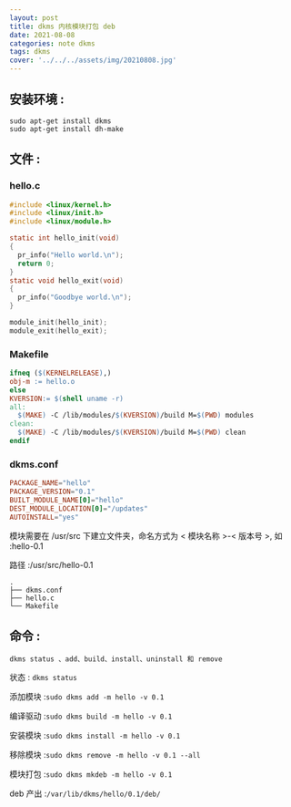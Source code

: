 ```yaml
---
layout: post
title: dkms 内核模块打包 deb
date: 2021-08-08
categories: note dkms
tags: dkms
cover: '../../../assets/img/20210808.jpg'
---
```


## 安装环境 :
``` 
sudo apt-get install dkms
sudo apt-get install dh-make
```

## 文件 :
### hello.c
```c
#include <linux/kernel.h>
#include <linux/init.h>
#include <linux/module.h>

static int hello_init(void)
{
  pr_info("Hello world.\n");
  return 0;
}
static void hello_exit(void)
{
  pr_info("Goodbye world.\n");
}

module_init(hello_init);
module_exit(hello_exit);
```

### Makefile
```makefile 
ifneq ($(KERNELRELEASE),)
obj-m := hello.o
else
KVERSION:= $(shell uname -r)
all:
  $(MAKE) -C /lib/modules/$(KVERSION)/build M=$(PWD) modules
clean:
  $(MAKE) -C /lib/modules/$(KVERSION)/build M=$(PWD) clean
endif
```

### dkms.conf
```conf
PACKAGE_NAME="hello"
PACKAGE_VERSION="0.1"
BUILT_MODULE_NAME[0]="hello"
DEST_MODULE_LOCATION[0]="/updates"
AUTOINSTALL="yes"
```

模块需要在 /usr/src 下建立文件夹，命名方式为 < 模块名称 >-< 版本号 >, 如 :hello-0.1

路径 :/usr/src/hello-0.1
```shell 
.
├── dkms.conf
├── hello.c
└── Makefile
```

## 命令 :
`dkms status 、add、build、install、uninstall 和 remove`

状态 : `dkms status`

添加模块 :`sudo dkms add -m hello -v 0.1`

编译驱动 :`sudo dkms build -m hello -v 0.1`

安装模块 :`sudo dkms install -m hello -v 0.1`

移除模块 :`sudo dkms remove -m hello -v 0.1 --all`

模块打包 :`sudo dkms mkdeb -m hello -v 0.1`

deb 产出 :`/var/lib/dkms/hello/0.1/deb/`
